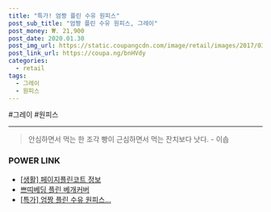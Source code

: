 ```yaml
--- 
title: "특가! 엄짱 플린 수유 원피스" 
post_sub_title: "엄짱 플린 수유 원피스, 그레이" 
post_money: ₩. 21,900 
post_date: 2020.01.30 
post_img_url: https://static.coupangcdn.com/image/retail/images/2017/03/16/16/2/3909f830-7f7c-4a0b-94f2-dba27458d4bc.jpg 
post_link_url: https://coupa.ng/bnHVdy 
categories: 
  - retail 
tags: 
  - 그레이 
  - 원피스 
--- 
```

  #그레이 #원피스 
<hr> 

> 안심하면서 먹는 한 조각 빵이 근심하면서 먹는 잔치보다 낫다. - 이솝 


### POWER LINK

* <a href="https://blog.naver.com/fasyy4321/221764233028" target="_blank"> [생활] 페이지플린코트 정보 </a>
* <a href="https://blog.naver.com/fasyy4321/221790376302" target="_blank">쁘띠베딩 플린 베개커버</a>
* <a href="https://blog.naver.com/an0733/221790440405" target="_blank">[특가] 엄짱 플린 수유 원피스...</a>
